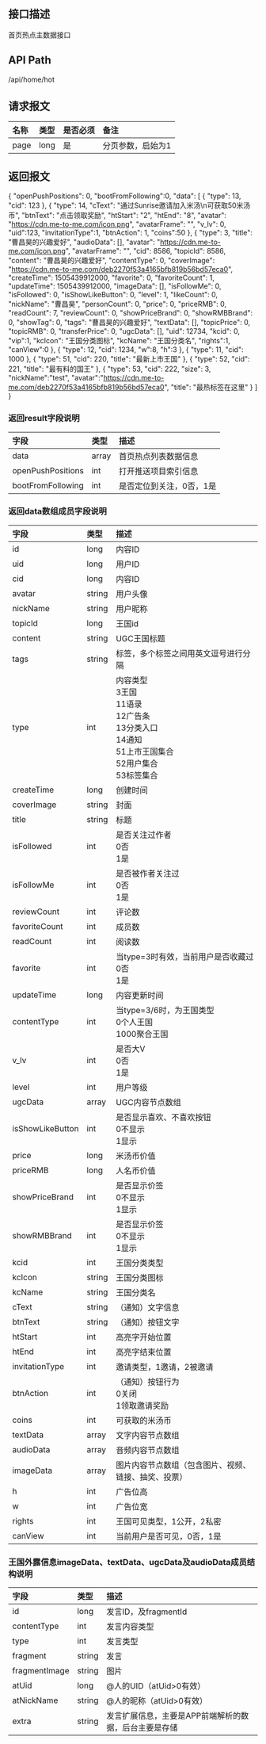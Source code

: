 ## 接口描述
首页热点主数据接口

## API Path
/api/home/hot

## 请求报文
|名称|类型|是否必须|备注|
|:-|:-|:-|:-|
|page|long|是|分页参数，启始为1|

## 返回报文
{
    "openPushPositions": 0,
    "bootFromFollowing":0,
    "data": [
        {
            "type": 13,
            "cid": 123
        },
        {
            "type": 14,
            "cText": "通过Sunrise邀请加入米汤\n可获取50米汤币",
            "btnText": "点击领取奖励",
            "htStart": "2",
            "htEnd": "8",
            "avatar": "https://cdn.me-to-me.com/icon.png",
            "avatarFrame": "",
            "v_lv": 0,
            "uid":123,
            "invitationType":1,
            "btnAction": 1,
            "coins":50
        },
        {
            "type": 3,
            "title": "曹昌昊的兴趣爱好",
            "audioData": [],
            "avatar": "https://cdn.me-to-me.com/icon.png",
            "avatarFrame": "",
            "cid": 8586,
            "topicId": 8586,
            "content": "曹昌昊的兴趣爱好",
            "contentType": 0,
            "coverImage": "https://cdn.me-to-me.com/deb2270f53a4165bfb819b56bd57eca0",
            "createTime": 1505439912000,
            "favorite": 0,
            "favoriteCount": 1,
            "updateTime": 1505439912000,
            "imageData": [],
            "isFollowMe": 0,
            "isFollowed": 0,
            "isShowLikeButton": 0,
            "level": 1,
            "likeCount": 0,
            "nickName": "曹昌昊",
            "personCount": 0,
            "price": 0,
            "priceRMB": 0,
            "readCount": 7,
            "reviewCount": 0,
            "showPriceBrand": 0,
            "showRMBBrand": 0,
            "showTag": 0,
            "tags": "曹昌昊的兴趣爱好",
            "textData": [],
            "topicPrice": 0,
            "topicRMB": 0,
            "transferPrice": 0,
            "ugcData": [],
            "uid": 12734,
            "kcid": 0,
            "vip":1,
            "kcIcon": "王国分类图标",
            "kcName": "王国分类名",
            "rights":1,
            "canView":0
        },
        {
            "type": 12,
            "cid": 1234,
            "w":8,
            "h":3
        },
        {
            "type": 11,
            "cid": 1000
        },
        {
            "type": 51,
            "cid": 220,
            "title": "最新上市王国"
        },
        {
            "type": 52,
            "cid": 221,
            "title": "最有料的国王"
        },
        {
            "type": 53,
            "cid": 222,
            "size": 3,
            "nickName":"test",
            "avatar":"https://cdn.me-to-me.com/deb2270f53a4165bfb819b56bd57eca0",
            "title": "最热标签在这里"
        }
    ]
}

### 返回result字段说明
|字段|类型|描述|
|:-|:-|:-|
|data|array|首页热点列表数据信息|
|openPushPositions|int|打开推送项目索引信息|
|bootFromFollowing|int|是否定位到关注，0否，1是|

### 返回data数组成员字段说明
|字段|类型|描述|
|:-|:-|:-|
|id|long|内容ID|
|uid|long|用户ID|
|cid|long|内容ID|
|avatar|string|用户头像|
|nickName|string|用户昵称|
|topicId|long|王国id|
|content|string|UGC王国标题|
|tags|string|标签，多个标签之间用英文逗号进行分隔|
|type|int|内容类型<BR>3王国<BR>11语录<BR>12广告条<BR>13分类入口<BR>14通知<BR>51上市王国集合<BR>52用户集合<BR>53标签集合|
|createTime|long|创建时间|
|coverImage|string|封面|
|title|string|标题|
|isFollowed|int|是否关注过作者<BR>0否<BR>1是|
|isFollowMe|int|是否被作者关注过<BR>0否<BR>1是|
|reviewCount|int|评论数|
|favoriteCount|int|成员数|
|readCount|int|阅读数|
|favorite|int|当type=3时有效，当前用户是否收藏过<BR>0否<BR>1是|
|updateTime|long|内容更新时间|
|contentType|int|当type=3/6时，为王国类型<BR>0个人王国<BR>1000聚合王国|
|v_lv|int|是否大V<BR>0否<BR>1是|
|level|int|用户等级|
|ugcData|array|UGC内容节点数组|
|isShowLikeButton|int|是否显示喜欢、不喜欢按钮<BR>0不显示<BR>1显示|
|price|long|米汤币价值|
|priceRMB|long|人名币价值|
|showPriceBrand|int|是否显示价签<br>0不显示<br>1显示|
|showRMBBrand|int|是否显示价签<br>0不显示<br>1显示|
|kcid|int|王国分类类型|
|kcIcon|string|王国分类图标|
|kcName|string|王国分类名|
|cText|string|（通知）文字信息|
|btnText|string|（通知）按钮文字|
|htStart|int|高亮字开始位置|
|htEnd|int|高亮字结束位置|
|invitationType|int|邀请类型，1邀请，2被邀请|
|btnAction|int|（通知）按钮行为 <BR>0关闭<BR>1领取邀请奖励|
|coins|int|可获取的米汤币|
|textData|array|文字内容节点数组|
|audioData|array|音频内容节点数组|
|imageData|array|图片内容节点数组（包含图片、视频、链接、抽奖、投票）|
|h|int|广告位高|
|w|int|广告位宽|
|rights|int|王国可见类型，1公开，2私密|
|canView|int|当前用户是否可见，0否，1是|


### 王国外露信息imageData、textData、ugcData及audioData成员结构说明
|字段|类型|描述|
|:-|:-|:-|
|id|long|发言ID，及fragmentId|
|contentType|int|发言内容类型|
|type|int|发言类型|
|fragment|string|发言|
|fragmentImage|string|图片|
|atUid|long|@人的UID（atUid>0有效）|
|atNickName|string|@人的昵称（atUid>0有效）|
|extra|string|发言扩展信息，主要是APP前端解析的数据，后台主要是存储|